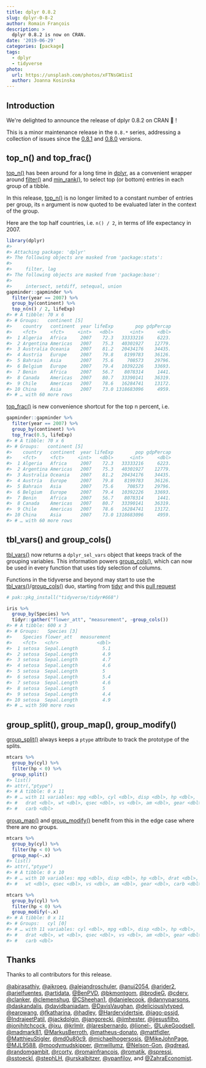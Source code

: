 ```yaml
---
title: dplyr 0.8.2
slug: dplyr-0-8-2
author: Romain François
description: >
  dplyr 0.8.2 is now on CRAN.
date: '2019-06-29'
categories: [package]
tags:
  - dplyr
  - tidyverse
photo:
  url: https://unsplash.com/photos/xFTNsGW1isI
  author: Joanna Kosinska
---
```




## Introduction

We're delighted to announce the release of dplyr 0.8.2 on CRAN 🍉 !

This is a minor maintenance release in the `0.8.*` series, addressing a collection of 
issues since the [0.8.1](https://www.tidyverse.org/articles/2019/05/dplyr-0-8-1/) and 
[0.8.0](https://www.tidyverse.org/articles/2019/02/dplyr-0-8-0/) versions.

## top_n() and top_frac()

[top_n()](https://dplyr.tidyverse.org/reference/top_n.html) has been around for a long time in 
[dplyr](https://dplyr.tidyverse.org/index.html), as a convenient wrapper around 
[filter()](https://dplyr.tidyverse.org/articles/dplyr.html?q=filter)
and [min_rank()](https://dplyr.tidyverse.org/reference/ranking.html), 
to select top (or bottom) entries in each group of a tibble. 

In this release, [top_n()](https://dplyr.tidyverse.org/reference/top_n.html) is no longer 
limited to a constant number of entries per group, its `n` argument is now quoted
to be evaluated later in the context of the group. 

Here are the top half countries, i.e. `n() / 2`, in terms of life expectancy in 2007. 


```r
library(dplyr)
#> 
#> Attaching package: 'dplyr'
#> The following objects are masked from 'package:stats':
#> 
#>     filter, lag
#> The following objects are masked from 'package:base':
#> 
#>     intersect, setdiff, setequal, union
gapminder::gapminder %>% 
  filter(year == 2007) %>% 
  group_by(continent) %>% 
  top_n(n() / 2, lifeExp)
#> # A tibble: 70 x 6
#> # Groups:   continent [5]
#>    country   continent  year lifeExp        pop gdpPercap
#>    <fct>     <fct>     <int>   <dbl>      <int>     <dbl>
#>  1 Algeria   Africa     2007    72.3   33333216     6223.
#>  2 Argentina Americas   2007    75.3   40301927    12779.
#>  3 Australia Oceania    2007    81.2   20434176    34435.
#>  4 Austria   Europe     2007    79.8    8199783    36126.
#>  5 Bahrain   Asia       2007    75.6     708573    29796.
#>  6 Belgium   Europe     2007    79.4   10392226    33693.
#>  7 Benin     Africa     2007    56.7    8078314     1441.
#>  8 Canada    Americas   2007    80.7   33390141    36319.
#>  9 Chile     Americas   2007    78.6   16284741    13172.
#> 10 China     Asia       2007    73.0 1318683096     4959.
#> # … with 60 more rows
```

[top_frac()](https://dplyr.tidyverse.org/reference/top_n.html) is new convenience shortcut for 
the top n percent, i.e. 


```r
gapminder::gapminder %>% 
  filter(year == 2007) %>% 
  group_by(continent) %>% 
  top_frac(0.5, lifeExp)
#> # A tibble: 70 x 6
#> # Groups:   continent [5]
#>    country   continent  year lifeExp        pop gdpPercap
#>    <fct>     <fct>     <int>   <dbl>      <int>     <dbl>
#>  1 Algeria   Africa     2007    72.3   33333216     6223.
#>  2 Argentina Americas   2007    75.3   40301927    12779.
#>  3 Australia Oceania    2007    81.2   20434176    34435.
#>  4 Austria   Europe     2007    79.8    8199783    36126.
#>  5 Bahrain   Asia       2007    75.6     708573    29796.
#>  6 Belgium   Europe     2007    79.4   10392226    33693.
#>  7 Benin     Africa     2007    56.7    8078314     1441.
#>  8 Canada    Americas   2007    80.7   33390141    36319.
#>  9 Chile     Americas   2007    78.6   16284741    13172.
#> 10 China     Asia       2007    73.0 1318683096     4959.
#> # … with 60 more rows
```

## tbl_vars() and group_cols()

[tbl_vars()](https://dplyr.tidyverse.org/reference/tbl_vars.html) now returns a `dplyr_sel_vars` 
object that keeps track of the grouping variables. This information powers 
[group_cols()](https://dplyr.tidyverse.org/reference/group_cols.html), which can now be used
in every function that uses tidy selection of columns. 

Functions in the tidyverse and beyond may start to use the 
[tbl_vars()](https://dplyr.tidyverse.org/reference/tbl_vars.html)/[group_cols()](https://dplyr.tidyverse.org/reference/group_cols.html) duo, 
starting from [tidyr](https://tidyr.tidyverse.org) and this [pull request](https://github.com/tidyverse/tidyr/pull/668)


```r
# pak::pkg_install("tidyverse/tidyr#668")

iris %>%
  group_by(Species) %>% 
  tidyr::gather("flower_att", "measurement", -group_cols())
#> # A tibble: 600 x 3
#> # Groups:   Species [3]
#>    Species flower_att   measurement
#>    <fct>   <chr>              <dbl>
#>  1 setosa  Sepal.Length         5.1
#>  2 setosa  Sepal.Length         4.9
#>  3 setosa  Sepal.Length         4.7
#>  4 setosa  Sepal.Length         4.6
#>  5 setosa  Sepal.Length         5  
#>  6 setosa  Sepal.Length         5.4
#>  7 setosa  Sepal.Length         4.6
#>  8 setosa  Sepal.Length         5  
#>  9 setosa  Sepal.Length         4.4
#> 10 setosa  Sepal.Length         4.9
#> # … with 590 more rows
```

## group_split(), group_map(), group_modify()

[group_split()](https://dplyr.tidyverse.org/reference/group_split.html) always keeps 
a `ptype` attribute to track the prototype of the splits. 


```r
mtcars %>%
  group_by(cyl) %>%
  filter(hp < 0) %>% 
  group_split()
#> list()
#> attr(,"ptype")
#> # A tibble: 0 x 11
#> # … with 11 variables: mpg <dbl>, cyl <dbl>, disp <dbl>, hp <dbl>,
#> #   drat <dbl>, wt <dbl>, qsec <dbl>, vs <dbl>, am <dbl>, gear <dbl>,
#> #   carb <dbl>
```

[group_map()](https://dplyr.tidyverse.org/reference/group_map.html) and [group_modify()](https://dplyr.tidyverse.org/reference/group_map.html) 
benefit from this in the edge case where there are no groups. 


```r
mtcars %>%
  group_by(cyl) %>%
  filter(hp < 0) %>% 
  group_map(~.x)
#> list()
#> attr(,"ptype")
#> # A tibble: 0 x 10
#> # … with 10 variables: mpg <dbl>, disp <dbl>, hp <dbl>, drat <dbl>,
#> #   wt <dbl>, qsec <dbl>, vs <dbl>, am <dbl>, gear <dbl>, carb <dbl>

mtcars %>%
  group_by(cyl) %>%
  filter(hp < 0) %>% 
  group_modify(~.x)
#> # A tibble: 0 x 11
#> # Groups:   cyl [0]
#> # … with 11 variables: cyl <dbl>, mpg <dbl>, disp <dbl>, hp <dbl>,
#> #   drat <dbl>, wt <dbl>, qsec <dbl>, vs <dbl>, am <dbl>, gear <dbl>,
#> #   carb <dbl>
```

## Thanks

Thanks to all contributors for this release.

 [&#x0040;abirasathiy](https://github.com/abirasathiy), [&#x0040;ajkroeg](https://github.com/ajkroeg), [&#x0040;alejandroschuler](https://github.com/alejandroschuler), [&#x0040;anuj2054](https://github.com/anuj2054), [&#x0040;arider2](https://github.com/arider2), [&#x0040;arielfuentes](https://github.com/arielfuentes), [&#x0040;artidata](https://github.com/artidata), [&#x0040;BenPVD](https://github.com/BenPVD), [&#x0040;bkmontgom](https://github.com/bkmontgom), [&#x0040;brodieG](https://github.com/brodieG), [&#x0040;cderv](https://github.com/cderv), [&#x0040;clanker](https://github.com/clanker), [&#x0040;clemenshug](https://github.com/clemenshug), [&#x0040;CSheehan1](https://github.com/CSheehan1), [&#x0040;danielecook](https://github.com/danielecook), [&#x0040;dannyparsons](https://github.com/dannyparsons), [&#x0040;daskandalis](https://github.com/daskandalis), [&#x0040;davidbaniadam](https://github.com/davidbaniadam), [&#x0040;DavisVaughan](https://github.com/DavisVaughan), [&#x0040;deliciouslytyped](https://github.com/deliciouslytyped), [&#x0040;earowang](https://github.com/earowang), [&#x0040;fkatharina](https://github.com/fkatharina), [&#x0040;hadley](https://github.com/hadley), [&#x0040;Hardervidertsie](https://github.com/Hardervidertsie), [&#x0040;iago-pssjd](https://github.com/iago-pssjd), [&#x0040;IndrajeetPatil](https://github.com/IndrajeetPatil), [&#x0040;jackdolgin](https://github.com/jackdolgin), [&#x0040;jangorecki](https://github.com/jangorecki), [&#x0040;jimhester](https://github.com/jimhester), [&#x0040;jjesusfilho](https://github.com/jjesusfilho), [&#x0040;jonjhitchcock](https://github.com/jonjhitchcock), [&#x0040;jxu](https://github.com/jxu), [&#x0040;krlmlr](https://github.com/krlmlr), [&#x0040;laresbernardo](https://github.com/laresbernardo), [&#x0040;lionel-](https://github.com/lionel-), [&#x0040;LukeGoodsell](https://github.com/LukeGoodsell), [&#x0040;madmark81](https://github.com/madmark81), [&#x0040;MarkusBerroth](https://github.com/MarkusBerroth), [&#x0040;matheus-donato](https://github.com/matheus-donato), [&#x0040;mattfidler](https://github.com/mattfidler), [&#x0040;MatthieuStigler](https://github.com/MatthieuStigler), [&#x0040;md0u80c9](https://github.com/md0u80c9), [&#x0040;michaelhogersosis](https://github.com/michaelhogersosis), [&#x0040;MikeJohnPage](https://github.com/MikeJohnPage), [&#x0040;MJL9588](https://github.com/MJL9588), [&#x0040;moodymudskipper](https://github.com/moodymudskipper), [&#x0040;mwillumz](https://github.com/mwillumz), [&#x0040;Nelson-Gon](https://github.com/Nelson-Gon), [&#x0040;qdread](https://github.com/qdread), [&#x0040;randomgambit](https://github.com/randomgambit), [&#x0040;rcorty](https://github.com/rcorty), [&#x0040;romainfrancois](https://github.com/romainfrancois), [&#x0040;romatik](https://github.com/romatik), [&#x0040;spressi](https://github.com/spressi), [&#x0040;sstoeckl](https://github.com/sstoeckl), [&#x0040;stephLH](https://github.com/stephLH), [&#x0040;urskalbitzer](https://github.com/urskalbitzer), [&#x0040;vpanfilov](https://github.com/vpanfilov), and [&#x0040;ZahraEconomist](https://github.com/ZahraEconomist).
